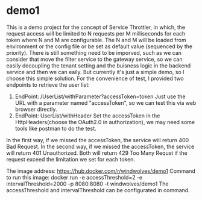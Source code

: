 # demo1
This is a demo project for the concept of Service Throttler, in which, the request access will be limited to N requests per M milliseconds for each token where N and M are configurable. The N and M will be loaded from environment or the config file or be set as default value (sequenced by the priority).
There is still something need to be imporved, such as we can consider that move the filter service to the gateway service, so we can easily decoupling the tenant setting and the buisness logic in the backend service and then we can eaily. But currently it's just a simple demo, so I choose this simple solution.
For the convenience of test, I provided two endpoints to retrieve the user list:
1. EndPoint: /UserList/withParameter?accessToken=token
  Just use the URL with a parameter named "accessToken", so we can test this via web browser directly.
2. EndPoint: UserList/withHeader
  Set the accessToken in the HttpHeaders(choose the OAuth2.0 in authorization), we may need some tools like postman to do the test.
  
In the first way, if we missed the accessToken, the service will return 400 Bad Request.
In the second way, if we missed the accessToken, the service will return 401 Unauthorized.
Both will return 429 Too Many Requst if the request exceed the limitation we set for each token.

The image address: https://hub.docker.com/r/windwolves/demo1
Command to run this image: docker run -e accessThreshold=2 -e intervalThreshold=2000 -p 8080:8080 -t windwolves/demo1
The accessThreshold and intervalThreshold can be configurated in command.
